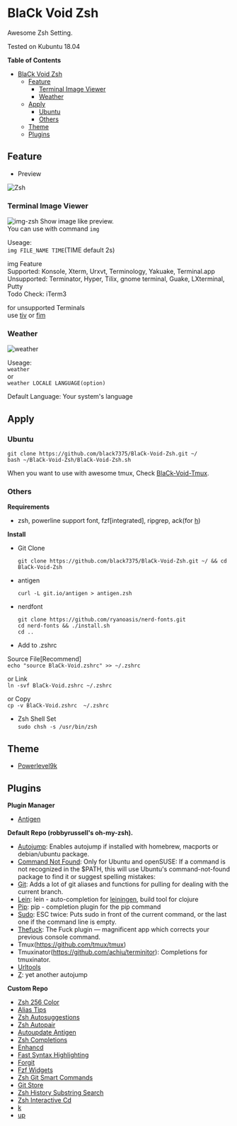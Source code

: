  
# BlaCk Void Zsh

Awesome Zsh Setting.

Tested on Kubuntu 18.04

<!-- markdown-toc start - Don't edit this section. Run M-x markdown-toc-refresh-toc -->
**Table of Contents**

- [BlaCk Void Zsh](#black-void-zsh)
    - [Feature](#feature)
        - [Terminal Image Viewer](#terminal-image-viewer)
        - [Weather](#weather)
    - [Apply](#apply)
        - [Ubuntu](#ubuntu)
        - [Others](#others)
    - [Theme](#theme)
    - [Plugins](#plugins)

<!-- markdown-toc end -->

## Feature
* Preview

![Zsh](https://i.pinimg.com/originals/88/b4/db/88b4dbbd42b2c75afe2f3b9a27fc3747.png)

### Terminal Image Viewer
![img-zsh](https://i.pinimg.com/originals/1c/7c/c4/1c7cc4e4f88376d6900f7c420baf6d50.png)
Show image like preview.  
You can use with command `img`

Useage:  
`img FILE_NAME TIME`(TIME default 2s)

img Feature  
Supported: Konsole, Xterm, Urxvt, Terminology, Yakuake, Terminal.app  
Unsupported: Terminator, Hyper, Tilix, gnome terminal, Guake, LXterminal, Putty  
Todo Check: iTerm3

for unsupported Terminals  
use [tiv](https://github.com/radare/tiv) or [fim](https://www.nongnu.org/fbi-improved/)

### Weather
![weather](https://i.pinimg.com/originals/02/7c/fd/027cfd9d099d2ddc42d9bb411d9de592.png)

Useage:  
`weather`  
or  
`weather LOCALE LANGUAGE(option)`

Default Language: Your system's language

## Apply

### Ubuntu

``` shell
git clone https://github.com/black7375/BlaCk-Void-Zsh.git ~/
bash ~/BlaCk-Void-Zsh/BlaCk-Void-Zsh.sh
```

When you want to use with awesome tmux, Check [BlaCk-Void-Tmux](https://github.com/black7375/BlaCk-Void-Tmux/blob/master/README.md).

### Others

**Requirements**

* zsh, powerline support font, fzf[integrated], ripgrep, ack(for [h](https://github.com/paoloantinori/hhighlighter))

**Install**

* Git Clone  
  ``` shell
  git clone https://github.com/black7375/BlaCk-Void-Zsh.git ~/ && cd BlaCk-Void-Zsh
  ```

* antigen  
  ``` shell
  curl -L git.io/antigen > antigen.zsh
  ```

* nerdfont  
  ``` shell
  git clone https://github.com/ryanoasis/nerd-fonts.git
  cd nerd-fonts && ./install.sh
  cd ..
  ```

* Add to .zshrc  

Source File[Recommend]  
  `echo "source BlaCk-Void.zshrc" >> ~/.zshrc`

or Link  
  `ln -svf BlaCk-Void.zshrc ~/.zshrc`

or Copy  
  `cp -v BlaCk-Void.zshrc  ~/.zshrc`


* Zsh Shell Set  
  `sudo chsh -s /usr/bin/zsh`

## Theme

* [Powerlevel9k](https://github.com/bhilburn/powerlevel9k)

## Plugins

**Plugin Manager**

* [Antigen](https://github.com/zsh-users/antigen)

**Default Repo (robbyrussell's oh-my-zsh).**

* [Autojump](https://github.com/wting/autojump):
  Enables autojump if installed with homebrew, macports or debian/ubuntu package.
* [Command Not Found](https://github.com/robbyrussell/oh-my-zsh/blob/master/plugins/command-not-found/command-not-found.plugin.zsh):
  Only for Ubuntu and openSUSE: If a command is not recognized in the $PATH, this will use Ubuntu's command-not-found package to find it or suggest spelling mistakes:
* [Git](https://github.com/robbyrussell/oh-my-zsh/wiki/Plugin:git):
  Adds a lot of git aliases and functions for pulling for dealing with the current branch.
* [Lein](https://github.com/robbyrussell/oh-my-zsh/tree/master/plugins/lein):
  lein - auto-completion for [leiningen](https://github.com/technomancy/leiningen), build tool for clojure
* [Pip](https://github.com/robbyrussell/oh-my-zsh/tree/master/plugins/pip):
  pip - completion plugin for the pip command
* [Sudo](https://github.com/robbyrussell/oh-my-zsh/tree/master/plugins/sudo):
  ESC twice: Puts sudo in front of the current command, or the last one if the command line is empty.
* [Thefuck](https://github.com/robbyrussell/oh-my-zsh/tree/master/plugins/thefuck):
  The Fuck plugin — magnificent app which corrects your previous console command.
* Tmux(https://github.com/tmux/tmux)
* Tmuxinator(https://github.com/achiu/terminitor):
  Completions for tmuxinator.
* [Urltools](https://github.com/robbyrussell/oh-my-zsh/tree/master/plugins/urltools)
* [Z](https://github.com/robbyrussell/oh-my-zsh/tree/master/plugins/z):
  yet another autojump

**Custom Repo**

* [Zsh 256 Color](https://github.com/chrissicool/zsh-256color)
* [Alias Tips](https://github.com/djui/alias-tips)
* [Zsh Autosuggestions](https://github.com/zsh-users/zsh-autosuggestions)
* [Zsh Autopair](https://github.com/hlissner/zsh-autopair)
* [Autoupdate Antigen](https://github.com/unixorn/autoupdate-antigen.zshplugin)
* [Zsh Completions](https://github.com/zsh-users/zsh-completions)
* [Enhancd](https://github.com/b4b4r07/enhancd)
* [Fast Syntax Highlighting](https://github.com/zdharma/fast-syntax-highlighting)
* [Forgit](https://github.com/wfxr/forgit)
* [Fzf Widgets](https://github.com/ytet5uy4/fzf-widgets)
* [Zsh Git Smart Commands](https://github.com/seletskiy/zsh-git-smart-commands)
* [Git Store](https://github.com/smallhadroncollider-deprecated/antigen-git-store)
* [Zsh History Substring Search](https://github.com/zsh-users/zsh-history-substring-search)
* [Zsh Interactive Cd](https://github.com/changyuheng/zsh-interactive-cd)
* [k](https://github.com/supercrabtree/k)
* [up](https://github.com/peterhurford/up.zsh)
